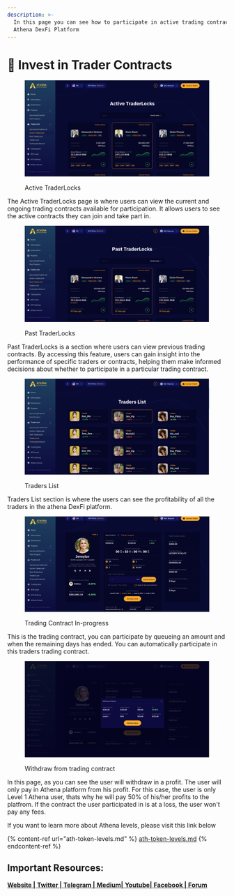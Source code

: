 ```yaml
---
description: >-
  In this page you can see how to participate in active trading contracts in
  Athena DexFi Platform
---
```


# 📔 Invest in Trader Contracts

<figure><img src="../../../.gitbook/assets/Active Trader Locks.PNG" alt=""><figcaption><p>Active TraderLocks</p></figcaption></figure>

The Active TraderLocks page is where users can view the current and ongoing trading contracts available for participation. It allows users to see the active contracts they can join and take part in.

<figure><img src="../../../.gitbook/assets/Past TraderLocks.PNG" alt=""><figcaption><p>Past TraderLocks</p></figcaption></figure>

Past TraderLocks is a section where users can view previous trading contracts. By accessing this feature, users can gain insight into the performance of specific traders or contracts, helping them make informed decisions about whether to participate in a particular trading contract.

<figure><img src="../../../.gitbook/assets/Trader List.PNG" alt=""><figcaption><p>Traders List</p></figcaption></figure>

Traders List section is where the users can see the profitability of all the traders in the athena DexFi platform.

<figure><img src="../../../.gitbook/assets/Traded Withdraw Queue 0.PNG" alt=""><figcaption><p>Trading Contract In-progress</p></figcaption></figure>

This is the trading contract, you can participate by queueing an amount and when the remaining days has ended. You can automatically participate in this traders trading contract.

<figure><img src="../../../.gitbook/assets/Withdraw Profit.PNG" alt=""><figcaption><p>Withdraw from trading contract</p></figcaption></figure>

In this page, as you can see the user will withdraw in a profit. The user will only pay in Athena platform from his profit. For this case, the user is only Level 1 Athena user, thats why he will pay 50% of his/her profits to the platfrom. If the contract the user participated in is at a loss, the user won't pay any fees.

If you want to learn more about Athena levels, please visit this link below

{% content-ref url="ath-token-levels.md" %}
[ath-token-levels.md](ath-token-levels.md)
{% endcontent-ref %}

## Important Resources:

[**Website |** ](https://athenadexfi.io/)[**Twitter |** ](https://twitter.com/AthenaDexFi)[**Telegram |** ](https://t.me/AthenaDexFi)[**Medium|** ](https://medium.com/@AthenaDexFi)[**Youtube|** ](https://www.youtube.com/@AthenaDexFi)[**Facebook |** ](https://www.facebook.com/AthenaDexFi)[**Forum**](https://forum.athenacryptobank.io/)
